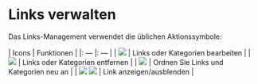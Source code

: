 
# Links verwalten

Das Links-Management verwendet die üblichen Aktionssymbole:

| Icons | Funktionen |
|: — |: — |
| ![](../../.gitbook/assets/graphics221%20%283%29.png) | Links oder Kategorien bearbeiten |
| ![](../../.gitbook/assets/images158%20%286%29.png) | Links oder Kategorien entfernen |
| ![](../../.gitbook/assets/images159%20%286%29.png) | Ordnen Sie Links und Kategorien neu an |
| ![](../../.gitbook/assets/images161%20%286%29.png) ![](../../.gitbook/assets/images160%20%286%29.png) | Link anzeigen/ausblenden |
